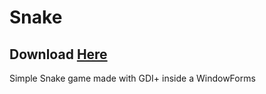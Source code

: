 # Snake
## Download [Here](https://github.com/Cynastic/Snake/releases/download/1.0/Snake.exe)
Simple Snake game made with GDI+ inside a WindowForms
